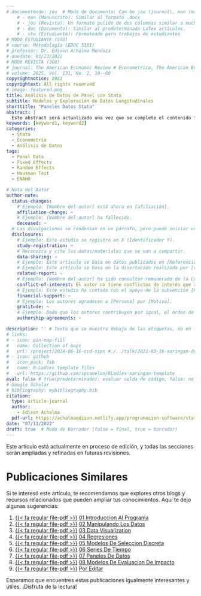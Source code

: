 ```yaml
---
# documentmode: jou  # Modo de documento: Can be jou (journal), man (manuscript), stu (student), or doc (document)
    # - man (Manuscrito): Similar al formato .docx
    # - jou (Revista): Un formato pulido de dos columnas similar a muchas revistas APA.
    # - doc (Documento): Similar al predeterminado LaTex artículos.
    # - stu (Estudiante): Formateado para trabajos de estudiantes
# MODO ESTUDIANTE (STU)
# course: Metodología (EDUC 5101)
# professor: Dr. Edison Achalma Mendoza
# duedate: 01/23/2022
# MODO REVISTA (JOU)
# journal: The American Economic Review # Econometrica, The American Economic Review, Revista de Economía, Revista de la CEPAL
# volume: 2025, Vol. 131, No. 2, 10--60
copyrightnotice: 2022
copyrightext: All rights reserved
# image: featured.png
title: Análisis de Datos de Panel con Stata
subtitle: Modelos y Exploración de Datos Longitudinales
shorttitle: "Paneles Datos Stata"
abstract: |
  Este abstract será actualizado una vez que se complete el contenido final del artículo.
keywords: [keyword1, keyword2]
categories:
  - Stata
  - Econometría  
  - Análisis de Datos 
tags:
  - Panel Data  
  - Fixed Effects  
  - Random Effects  
  - Hausman Test  
  - ENAHO

# Nota del Autor
author-note:
  status-changes: 
    # Ejemplo: [Nombre del autor] está ahora en [afiliación].
    affiliation-change: ~
    # Ejemplo: [Nombre del autor] ha fallecido.
    deceased: ~
  # Las divulgaciones se condensan en un párrafo, pero puede iniciar un campo con dos saltos de línea para separarlas: \n\nNew 
  disclosures:
    # Ejemplo: Este estudio se registró en X (Identificador Y).
    study-registration: ~
    # Reconozca y cite los datos/materiales que se van a compartir.
    data-sharing: ~
    # Ejemplo: Este artículo se basa en datos publicados en [Referencia].
    # Ejemplo: Este artículo se basa en la disertación realizada por [cita].
    related-report: ~
    # Ejemplo: [Nombre del autor] ha sido consultor remunerado de la Corporación X, que ha financiado este estudio.
    conflict-of-interest: El autor no tiene conflictos de interés que revelar.
    # Ejemplo: Este estudio ha contado con el apoyo de la subvención [Número de subvención] de [Fuente de financiación].
    financial-support: ~
    # Ejemplo: Los autores agradecen a [Persona] por [Motivo].
    gratitude: ~
    # Ejemplo. Dado que los autores contribuyen por igual, el orden de autoría se determinó mediante el lanzamiento de una moneda al aire.
    authorship-agreements: ~

description: '' # Texto que se muestra debajo de las etiquetas, no en la página del listado
# links:
# - icon: pin-map-fill
#   name: Collection of maps
#   url: /project/2024-06-16-ccd-sips #./../talk/2021-03-16-xaringan-deploy-demo/
# - icon: github
#   icon_pack: fab
#   name: R-Ladies template files
#   url: https://github.com/spcanelon/RLadies-xaringan-template
eval: false # true(predeterminado): evaluar celda de código, false: no evaluar la celda de código
# Google Scholar
# bibliography: mybibliography.bib
citation:
  type: article-journal
  author:
    - Edison Achalma
  pdf-url: https://achalmaedison.netlify.app/programacion-software/stata/2022-07-11-07-paneles-de-datos/index.pdf
date: "07/11/2022"
draft: true  # Modo de borrador (false = final, true = borrador)
---
```










Este artículo está actualmente en proceso de edición, y todas las secciones serán ampliadas y refinadas en futuras revisiones.


# Publicaciones Similares

Si te interesó este artículo, te recomendamos que explores otros blogs y recursos relacionados que pueden ampliar tus conocimientos. Aquí te dejo algunas sugerencias:


1. [{{< fa regular file-pdf >}}](https://achalmaedison.netlify.app/programacion-software/stata/2022-05-30-01-introduccion-al-programa/index.pdf) [01 Introduccion Al Programa](https://achalmaedison.netlify.app/programacion-software/stata/2022-05-30-01-introduccion-al-programa)
2. [{{< fa regular file-pdf >}}](https://achalmaedison.netlify.app/programacion-software/stata/2022-06-06-02-manipulando-los-datos/index.pdf) [02 Manipulando Los Datos](https://achalmaedison.netlify.app/programacion-software/stata/2022-06-06-02-manipulando-los-datos)
3. [{{< fa regular file-pdf >}}](https://achalmaedison.netlify.app/programacion-software/stata/2022-06-13-03-data-visualization/index.pdf) [03 Data Visualization](https://achalmaedison.netlify.app/programacion-software/stata/2022-06-13-03-data-visualization)
4. [{{< fa regular file-pdf >}}](https://achalmaedison.netlify.app/programacion-software/stata/2022-06-20-04-regresiones/index.pdf) [04 Regresiones](https://achalmaedison.netlify.app/programacion-software/stata/2022-06-20-04-regresiones)
5. [{{< fa regular file-pdf >}}](https://achalmaedison.netlify.app/programacion-software/stata/2022-06-27-05-modelos-de-seleccion-discreta/index.pdf) [05 Modelos De Seleccion Discreta](https://achalmaedison.netlify.app/programacion-software/stata/2022-06-27-05-modelos-de-seleccion-discreta)
6. [{{< fa regular file-pdf >}}](https://achalmaedison.netlify.app/programacion-software/stata/2022-07-04-06-series-de-tiempo/index.pdf) [06 Series De Tiempo](https://achalmaedison.netlify.app/programacion-software/stata/2022-07-04-06-series-de-tiempo)
7. [{{< fa regular file-pdf >}}](https://achalmaedison.netlify.app/programacion-software/stata/2022-07-11-07-paneles-de-datos/index.pdf) [07 Paneles De Datos](https://achalmaedison.netlify.app/programacion-software/stata/2022-07-11-07-paneles-de-datos)
8. [{{< fa regular file-pdf >}}](https://achalmaedison.netlify.app/programacion-software/stata/2022-07-18-08-modelos-de-evaluacion-de-impacto/index.pdf) [08 Modelos De Evaluacion De Impacto](https://achalmaedison.netlify.app/programacion-software/stata/2022-07-18-08-modelos-de-evaluacion-de-impacto)
9. [{{< fa regular file-pdf >}}](https://achalmaedison.netlify.app/programacion-software/stata/2024-03-31-por-editar/index.pdf) [Por Editar](https://achalmaedison.netlify.app/programacion-software/stata/2024-03-31-por-editar)


Esperamos que encuentres estas publicaciones igualmente interesantes y útiles. ¡Disfruta de la lectura!

